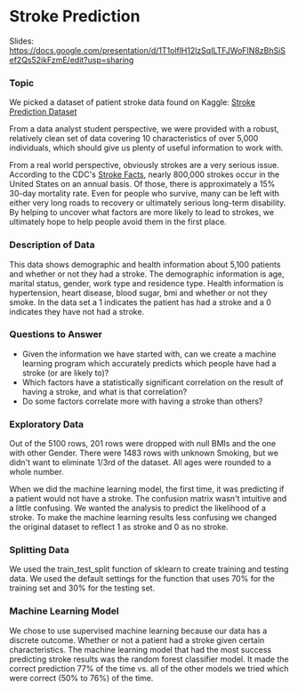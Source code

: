# Stroke Prediction

Slides:
https://docs.google.com/presentation/d/1T1olflH12lzSqILTFJWoFIN8zBhSiSef2Qs52ikFzmE/edit?usp=sharing

### Topic

We picked a dataset of patient stroke data found on Kaggle: [Stroke Prediction Dataset](https://www.kaggle.com/datasets/fedesoriano/stroke-prediction-dataset)

From a data analyst student perspective, we were provided with a robust, relatively clean set of data covering 10 characteristics of over 5,000 individuals, which should give us plenty of useful information to work with.

From a real world perspective, obviously strokes are a very serious issue.  According to the CDC's [Stroke Facts](https://www.cdc.gov/stroke/facts.htm), nearly 800,000 strokes occur in the United States on an annual basis.  Of those, there is approximately a 15% 30-day mortality rate.  Even for people who survive, many can be left with either very long roads to recovery or ultimately serious long-term disability.  By helping to uncover what factors are more likely to lead to strokes, we ultimately hope to help people avoid them in the first place.

### Description of Data

This data shows demographic and health information about 5,100 patients and whether or not they had a stroke. The demographic information is age, marital status, gender, work type and residence type. Health information is hypertension, heart disease, blood sugar, bmi and whether or not they smoke. In the data set a 1 indicates the patient has had a stroke and a 0 indicates they have not had a stroke.

### Questions to Answer
* Given the information we have started with, can we create a machine learning program which accurately predicts which people have had a stroke (or are likely to)?
* Which factors have a statistically significant correlation on the result of having a stroke, and what is that correlation?
* Do some factors correlate more with having a stroke than others?


### Exploratory Data
Out of the 5100 rows, 201 rows were dropped with null BMIs and the one with other Gender.  There were 1483 rows with unknown Smoking, but we didn't want to eliminate 1/3rd of the dataset. All ages were rounded to a whole number. 

When we did the machine learning model, the first time, it was predicting if a patient would not have a stroke. The confusion matrix wasn't intuitive and a little confusing. We wanted the analysis to predict the likelihood of a stroke. To make the machine learning results less confusing we changed the original dataset to reflect 1 as stroke and 0 as no stroke. 

### Splitting Data
We used the train_test_split function of sklearn to create training and testing data. We used the default settings for the function that uses 70% for the training set and 30% for the testing set.

### Machine Learning Model
We chose to use supervised machine learning because our data has a discrete outcome. Whether or not a patient had a stroke given certain characteristics. The machine learning model that had the most success predicting stroke results was the random forest classifier model. It made the correct prediction 77% of the time vs. all of the other models we tried which were correct (50% to 76%) of the time.

